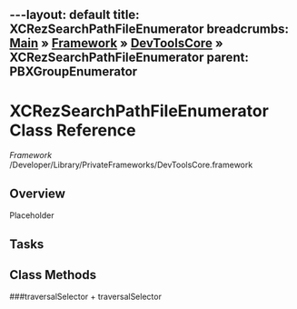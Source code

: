 ---layout: default
title: XCRezSearchPathFileEnumerator
breadcrumbs: <a href="/index.html">Main</a> &raquo; <a href="/Frameworks.html">Framework</a> &raquo; <a href="/Frameworks/DevToolsCore.html">DevToolsCore</a> &raquo; XCRezSearchPathFileEnumerator
parent: PBXGroupEnumerator 
---
# XCRezSearchPathFileEnumerator Class Reference

*Framework* /Developer/Library/PrivateFrameworks/DevToolsCore.framework

## Overview

Placeholder

## Tasks

## Class Methods

<a name="+traversalSelector"></a>
###traversalSelector
    + traversalSelector


